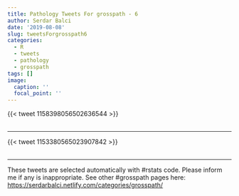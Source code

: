 ```yaml
---
title: Pathology Tweets For grosspath - 6
author: Serdar Balci
date: '2019-08-08'
slug: tweetsForgrosspath6
categories:
  - R
  - tweets
  - pathology
  - grosspath
tags: []
image:
  caption: ''
  focal_point: ''
---
```



{{< tweet 1158398056502636544 >}}
<br>
<br>
<hr>
{{< tweet 1153380565023907842 >}}
<br>
<br>
<hr>


These tweets are selected automatically with #rstats code. Please inform me if any is inappropriate.
See other #grosspath pages here: https://serdarbalci.netlify.com/categories/grosspath/
